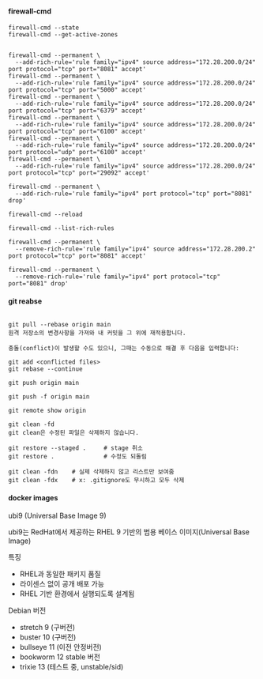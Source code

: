 
#### firewall-cmd

```
firewall-cmd --state
firewall-cmd --get-active-zones


firewall-cmd --permanent \
  --add-rich-rule='rule family="ipv4" source address="172.28.200.0/24" port protocol="tcp" port="8081" accept'
firewall-cmd --permanent \
  --add-rich-rule='rule family="ipv4" source address="172.28.200.0/24" port protocol="tcp" port="5000" accept'
firewall-cmd --permanent \
  --add-rich-rule='rule family="ipv4" source address="172.28.200.0/24" port protocol="tcp" port="6379" accept'
firewall-cmd --permanent \
  --add-rich-rule='rule family="ipv4" source address="172.28.200.0/24" port protocol="tcp" port="6100" accept'
firewall-cmd --permanent \
  --add-rich-rule='rule family="ipv4" source address="172.28.200.0/24" port protocol="udp" port="6100" accept'
firewall-cmd --permanent \
  --add-rich-rule='rule family="ipv4" source address="172.28.200.0/24" port protocol="tcp" port="29092" accept'

firewall-cmd --permanent \
  --add-rich-rule='rule family="ipv4" port protocol="tcp" port="8081" drop'

firewall-cmd --reload

firewall-cmd --list-rich-rules

firewall-cmd --permanent \
  --remove-rich-rule='rule family="ipv4" source address="172.28.200.2" port protocol="tcp" port="8081" accept'

firewall-cmd --permanent \
  --remove-rich-rule='rule family="ipv4" port protocol="tcp" port="8081" drop'

```

#### git reabse

```

git pull --rebase origin main
원격 저장소의 변경사항을 가져와 내 커밋을 그 위에 재적용합니다.

충돌(conflict)이 발생할 수도 있으니, 그때는 수동으로 해결 후 다음을 입력합니다:

git add <conflicted files>
git rebase --continue

git push origin main

git push -f origin main

git remote show origin

git clean -fd
git clean은 수정된 파일은 삭제하지 않습니다.

git restore --staged .     # stage 취소
git restore .              # 수정도 되돌림

git clean -fdn    # 실제 삭제하지 않고 리스트만 보여줌
git clean -fdx    # x: .gitignore도 무시하고 모두 삭제
```

#### docker images
ubi9 (Universal Base Image 9)

ubi9는 RedHat에서 제공하는 RHEL 9 기반의 범용 베이스 이미지(Universal Base Image)

특징
- RHEL과 동일한 패키지 품질
- 라이센스 없이 공개 배포 가능
- RHEL 기반 환경에서 실행되도록 설계됨


Debian 버전
- stretch 9 (구버전)
- buster  10  (구버전)
- bullseye  11  (이전 안정버전)
- bookworm  12  stable 버전
- trixie  13  (테스트 중, unstable/sid)

